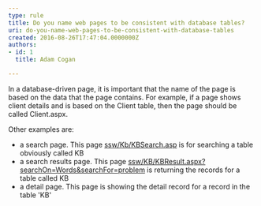 ```yaml
---
type: rule
title: Do you name web pages to be consistent with database tables?
uri: do-you-name-web-pages-to-be-consistent-with-database-tables
created: 2016-08-26T17:47:04.0000000Z
authors:
- id: 1
  title: Adam Cogan

---
```




<span class='intro'> In a database-driven page, it is important that the name of the page is based on the data that the page contains. For example, if a page shows client details and is based on the Client table, then the page should be called Client.aspx.​<div>Other examples are&#58; <br></div> </span>

<ul><li>a search page. This page&#160;<a href="https&#58;//www.ssw.com.au/ssw/KB/KBSearch.aspx">ssw/Kb/KBSearch.asp</a>&#160;is for searching a table obviously called KB</li><li>a search results page. This page&#160;<a href="https&#58;//www.ssw.com.au/ssw/KB/KBResult.aspx?searchOn=Words&amp;searchFor=problem">ssw/KB/KBResult.aspx?searchOn=Words&amp;searchFor=problem</a>&#160;is returning the records for a table called KB</li><li>a detail page. This page is showing the detail record for a record in the table 'KB' <br></li></ul><p>
   <br>
</p>



